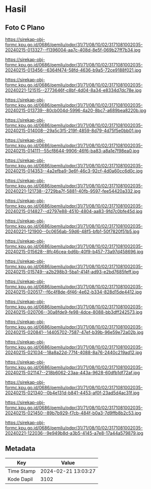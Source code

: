 # Hasil

## Foto C Plano

https://sirekap-obj-formc.kpu.go.id/0686/pemilu/pdpr/31/71/08/10/02/3171081002035-20240215-013327--f1396004-aa7c-408d-8e5f-069b27ff7b34.jpg

https://sirekap-obj-formc.kpu.go.id/0686/pemilu/pdpr/31/71/08/10/02/3171081002035-20240215-013456--6364f474-58fd-4636-b9a5-72ce9188f021.jpg

https://sirekap-obj-formc.kpu.go.id/0686/pemilu/pdpr/31/71/08/10/02/3171081002035-20240221-121515--2773646f-c8bf-4d04-8a34-e8334d7dc78e.jpg

https://sirekap-obj-formc.kpu.go.id/0686/pemilu/pdpr/31/71/08/10/02/3171081002035-20240215-013739--80cb004d-5996-4a20-8bc7-a689bea8220b.jpg

https://sirekap-obj-formc.kpu.go.id/0686/pemilu/pdpr/31/71/08/10/02/3171081002035-20240215-014008--29a5c3f5-219f-4859-8d79-4d75f5e0bb01.jpg

https://sirekap-obj-formc.kpu.go.id/0686/pemilu/pdpr/31/71/08/10/02/3171081002035-20240215-014111--55cf8644-9906-46f6-ba83-a8a1e7f98ea0.jpg

https://sirekap-obj-formc.kpu.go.id/0686/pemilu/pdpr/31/71/08/10/02/3171081002035-20240215-014353--4a2efba9-3e6f-46c3-92cf-4d0a60cc6d0c.jpg

https://sirekap-obj-formc.kpu.go.id/0686/pemilu/pdpr/31/71/08/10/02/3171081002035-20240221-121738--2729ba7f-5881-40fb-9597-fee54420a332.jpg

https://sirekap-obj-formc.kpu.go.id/0686/pemilu/pdpr/31/71/08/10/02/3171081002035-20240215-014827--d2797e88-4510-4804-aa83-9fd7c0bfe45d.jpg

https://sirekap-obj-formc.kpu.go.id/0686/pemilu/pdpr/31/71/08/10/02/3171081002035-20240221-121900--0c0656ab-59d6-48f5-bfb1-50f7820f51b5.jpg

https://sirekap-obj-formc.kpu.go.id/0686/pemilu/pdpr/31/71/08/10/02/3171081002035-20240215-015628--8fc46cea-bd6b-40f9-b457-73a97d458696.jpg

https://sirekap-obj-formc.kpu.go.id/0686/pemilu/pdpr/31/71/08/10/02/3171081002035-20240215-015749--a2b298b3-5ba1-414f-ad93-e2bd7685feff.jpg

https://sirekap-obj-formc.kpu.go.id/0686/pemilu/pdpr/31/71/08/10/02/3171081002035-20240215-020517--f6c4f8de-6f46-4e62-b334-828d15de4412.jpg

https://sirekap-obj-formc.kpu.go.id/0686/pemilu/pdpr/31/71/08/10/02/3171081002035-20240215-020706--30a8fde9-fe98-4dce-8088-bb3dff242573.jpg

https://sirekap-obj-formc.kpu.go.id/0686/pemilu/pdpr/31/71/08/10/02/3171081002035-20240215-020841--14405702-7587-47ef-b39b-96e59e72a02b.jpg

https://sirekap-obj-formc.kpu.go.id/0686/pemilu/pdpr/31/71/08/10/02/3171081002035-20240215-021034--18a8a22d-77f4-4088-8a76-2440c219ad12.jpg

https://sirekap-obj-formc.kpu.go.id/0686/pemilu/pdpr/31/71/08/10/02/3171081002035-20240215-021147--218b6062-23aa-443a-9628-60dfb1df72af.jpg

https://sirekap-obj-formc.kpu.go.id/0686/pemilu/pdpr/31/71/08/10/02/3171081002035-20240215-021340--0b4e131d-b841-4453-af0f-23ad5d4ac31f.jpg

https://sirekap-obj-formc.kpu.go.id/0686/pemilu/pdpr/31/71/08/10/02/3171081002035-20240215-021450--89b7b929-f7cb-484f-b0a3-7d9ffb8b2c53.jpg

https://sirekap-obj-formc.kpu.go.id/0686/pemilu/pdpr/31/71/08/10/02/3171081002035-20240221-122036--9e949b8d-a3b5-4145-a7e8-17a44a579879.jpg


## Metadata

| Key        | Value               |
| ---------- | ------------------- |
| Time Stamp | 2024-02-21 13:03:27 |
| Kode Dapil | 3102                |



